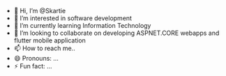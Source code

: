 - 👋 Hi, I’m @Skartie
- 👀 I’m interested in software development
- 🌱 I’m currently learning Information Technology
- 💞️ I’m looking to collaborate on developing ASPNET.CORE webapps and flutter mobile application
- 📫 How to reach me..
- 😄 Pronouns: ...
- ⚡ Fun fact: ...

<!---
Skartie/Skartie is a ✨ special ✨ repository because its `README.md` (this file) appears on your GitHub profile.
You can click the Preview link to take a look at your changes.
--->
